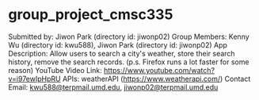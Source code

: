 # group_project_cmsc335

Submitted by:  Jiwon Park (directory id: jiwonp02)
Group Members: Kenny Wu (directory id: kwu588), Jiwon Park (directory id: jiwonp02)
App Description: Allow users to search a city's weather, store their search history,
remove the search records. (p.s. Firefox runs a lot faster for some reason)
YouTube Video Link: https://www.youtube.com/watch?v=i97ewIpHpRU
APIs: weatherAPI (https://www.weatherapi.com/)
Contact Email: kwu588@terpmail.umd.edu, jiwonp02@terpmail.umd.edu
